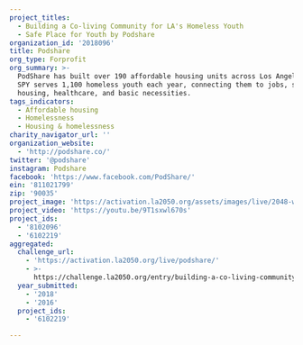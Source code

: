 ```yaml
---
project_titles:
  - Building a Co-living Community for LA's Homeless Youth
  - Safe Place for Youth by Podshare
organization_id: '2018096'
title: Podshare
org_type: Forprofit
org_summary: >-
  PodShare has built over 190 affordable housing units across Los Angeles and
  SPY serves 1,100 homeless youth each year, connecting them to jobs, schools,
  housing, healthcare, and basic necessities.
tags_indicators:
  - Affordable housing
  - Homelessness
  - Housing & homelessness
charity_navigator_url: ''
organization_website:
  - 'http://podshare.co/'
twitter: '@podshare'
instagram: Podshare
facebook: 'https://www.facebook.com/PodShare/'
ein: '811021799'
zip: '90035'
project_image: 'https://activation.la2050.org/assets/images/live/2048-wide/podshare.jpg'
project_video: 'https://youtu.be/9T1sxwl670s'
project_ids:
  - '8102096'
  - '6102219'
aggregated:
  challenge_url:
    - 'https://activation.la2050.org/live/podshare/'
    - >-
      https://challenge.la2050.org/entry/building-a-co-living-community-for-las-homeless-youth
  year_submitted:
    - '2018'
    - '2016'
  project_ids:
    - '6102219'

---
```

